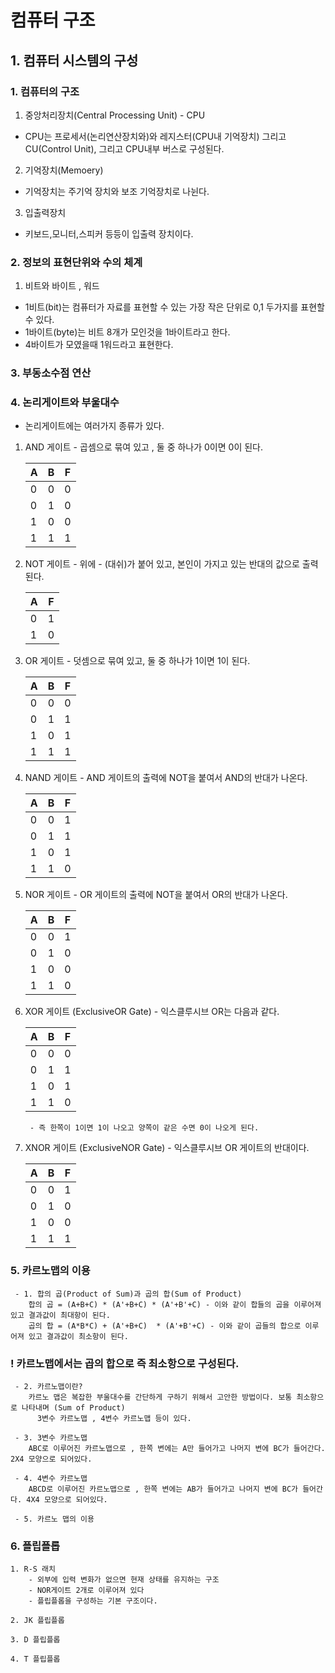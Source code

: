 # 컴퓨터 구조 

## 1. 컴퓨터 시스템의 구성

### 1. 컴퓨터의 구조 
 1. 중앙처리장치(Central Processing Unit) - CPU <br/>
  - CPU는 프로세서(논리연산장치와)와 레지스터(CPU내 기억장치) 그리고 CU(Control Unit), 그리고 CPU내부 버스로 구성된다.   
 2. 기억장치(Memoery)   
  - 기억장치는 주기억 장치와 보조 기억장치로 나뉜다.
 3. 입출력장치    
  - 키보드,모니터,스피커 등등이 입출력 장치이다.
 
 
### 2. 정보의 표현단위와 수의 체계
 1. 비트와 바이트 , 워드<br/>
  - 1비트(bit)는 컴퓨터가 자료를 표현할 수 있는 가장 작은 단위로 0,1 두가지를 표현할 수 있다.
  - 1바이트(byte)는 비트 8개가 모인것을 1바이트라고 한다.
  - 4바이트가 모였을때 1워드라고 표현한다.
  
  
### 3. 부동소수점 연산 
 

### 4. 논리게이트와 부울대수
 - 논리게이트에는 여러가지 종류가 있다.

1. AND 게이트 - 곱셈으로 묶여 있고 , 둘 중 하나가 0이면 0이 된다.
    
    |A|B|F|       
    |---|---|---|
    |0|0|0|
    |0|1|0|
    |1|0|0|
    |1|1|1|
        
2. NOT 게이트 - 위에 - (대쉬)가 붙어 있고, 본인이 가지고 있는 반대의 값으로 출력된다.   
   
    |A|F|       
    |---|---|
    |0|1|
    |1|0|   
   
3. OR 게이트 -  덧셈으로 묶여 있고, 둘 중 하나가 1이면 1이 된다.
    
    |A|B|F|       
    |---|---|---|
    |0|0|0|
    |0|1|1|
    |1|0|1|
    |1|1|1|

4. NAND 게이트 - AND 게이트의 출력에 NOT을 붙여서 AND의 반대가 나온다.
   
    |A|B|F|       
    |---|---|---|
    |0|0|1|
    |0|1|1|
    |1|0|1|
    |1|1|0|
   
5. NOR 게이트 - OR 게이트의 출력에 NOT을 붙여서 OR의 반대가 나온다.
    
    |A|B|F|       
    |---|---|---|
    |0|0|1|
    |0|1|0|
    |1|0|0|
    |1|1|0|
 
  
6. XOR 게이트 (ExclusiveOR Gate) - 익스클루시브 OR는 다음과 같다.    
        
    |A|B|F|       
    |---|---|---|
    |0|0|0|
    |0|1|1|
    |1|0|1|
    |1|1|0|
        - 즉 한쪽이 1이면 1이 나오고 양쪽이 같은 수면 0이 나오게 된다.
    

7. XNOR 게이트 (ExclusiveNOR Gate) - 익스클루시브 OR 게이트의 반대이다.

    |A|B|F|       
    |---|---|---|
    |0|0|1|
    |0|1|0|
    |1|0|0|
    |1|1|1|

### 5. 카르노맵의 이용

     - 1. 합의 곱(Product of Sum)과 곱의 합(Sum of Product)   
        합의 곱 = (A+B+C) * (A'+B+C) * (A'+B'+C) - 이와 같이 합들의 곱을 이루어져 있고 결과값이 최대항이 된다.   
        곱의 합 = (A*B*C) + (A'+B+C)  * (A'+B'+C) - 이와 같이 곱들의 합으로 이루어져 있고 결과값이 최소항이 된다.
          
### ! 카르노맵에서는 곱의 합으로 즉 최소항으로 구성된다.

     - 2. 카르노맵이란?   
        카르노 맵은 복잡한 부울대수를 간단하게 구하기 위해서 고안한 방법이다. 보통 최소항으로 나타내며 (Sum of Product)       
          3변수 카르노맵 , 4변수 카르노맵 등이 있다.
          
     - 3. 3변수 카르노맵    
        ABC로 이루어진 카르노맵으로 , 한쪽 변에는 A만 들어가고 나머지 변에 BC가 들어간다. 2X4 모양으로 되어있다.   
          
     - 4. 4변수 카르노맵   
        ABCD로 이루어진 카르노맵으로 , 한쪽 변에는 AB가 들어가고 나머지 변에 BC가 들어간다. 4X4 모양으로 되어있다.
          
     - 5. 카르노 맵의 이용 
        

### 6. 플립플롭
    
    1. R-S 래치 
        - 외부에 입력 변화가 없으면 현재 상태를 유지하는 구조
        - NOR게이트 2개로 이루어져 있다
        - 플립플롭을 구성하는 기본 구조이다.

    2. JK 플립플롭
    
    3. D 플립플롭 
    
    4. T 플립플롭